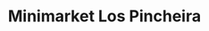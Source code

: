---
title: "Minimarket Los Pincheira"
url: /isla-mocha/minimarket-los-pincheira/
shop: supermercado
---